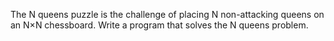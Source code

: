 The N queens puzzle is the challenge of placing N non-attacking queens on an N×N chessboard. Write a program that solves the N queens problem.